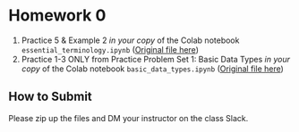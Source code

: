 <!---
{"next":"Homework/hwk1.md","title":"Homework 0 - DUE 5/23"}
-->

# Homework 0

1. Practice 5 & Example 2 *in your copy* of the Colab notebook `essential_terminology.ipynb` ([Original file here](https://github.com/mottaquikarim/PYTH2/blob/master/src/Topics/nb/essential_terminology.ipynb))
2. Practice 1-3 ONLY from Practice Problem Set 1: Basic Data Types *in your copy* of the Colab notebook `basic_data_types.ipynb` ([Original file here](https://github.com/mottaquikarim/PYTH2/blob/master/src/Topics/nb/basic_data_types.ipynb))

## How to Submit

Please zip up the files and DM your instructor on the class Slack.

